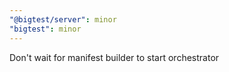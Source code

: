 ```yaml
---
"@bigtest/server": minor
"bigtest": minor
---
```


Don't wait for manifest builder to start orchestrator
